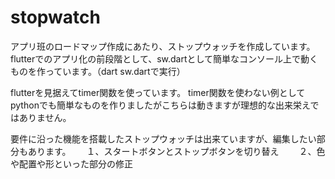 # stopwatch

アプリ班のロードマップ作成にあたり、ストップウォッチを作成しています。
flutterでのアプリ化の前段階として、sw.dartとして簡単なコンソール上で動くものを作っています。（dart sw.dartで実行）

flutterを見据えてtimer関数を使っています。
timer関数を使わない例としてpythonでも簡単なものを作りましたがこちらは動きますが理想的な出来栄えではありません。

要件に沿った機能を搭載したストップウォッチは出来ていますが、編集したい部分もあります。　　
１、スタートボタンとストップボタンを切り替え　　
２、色や配置や形といった部分の修正　　
